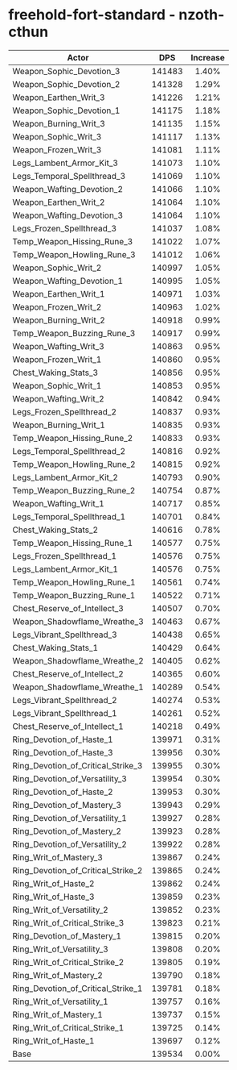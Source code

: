 # freehold-fort-standard - nzoth-cthun
| Actor | DPS | Increase |
|---|:---:|:---:|
|Weapon_Sophic_Devotion_3|141483|1.40%|
|Weapon_Sophic_Devotion_2|141328|1.29%|
|Weapon_Earthen_Writ_3|141226|1.21%|
|Weapon_Sophic_Devotion_1|141175|1.18%|
|Weapon_Burning_Writ_3|141135|1.15%|
|Weapon_Sophic_Writ_3|141117|1.13%|
|Weapon_Frozen_Writ_3|141081|1.11%|
|Legs_Lambent_Armor_Kit_3|141073|1.10%|
|Legs_Temporal_Spellthread_3|141069|1.10%|
|Weapon_Wafting_Devotion_2|141066|1.10%|
|Weapon_Earthen_Writ_2|141064|1.10%|
|Weapon_Wafting_Devotion_3|141064|1.10%|
|Legs_Frozen_Spellthread_3|141037|1.08%|
|Temp_Weapon_Hissing_Rune_3|141022|1.07%|
|Temp_Weapon_Howling_Rune_3|141012|1.06%|
|Weapon_Sophic_Writ_2|140997|1.05%|
|Weapon_Wafting_Devotion_1|140995|1.05%|
|Weapon_Earthen_Writ_1|140971|1.03%|
|Weapon_Frozen_Writ_2|140963|1.02%|
|Weapon_Burning_Writ_2|140918|0.99%|
|Temp_Weapon_Buzzing_Rune_3|140917|0.99%|
|Weapon_Wafting_Writ_3|140863|0.95%|
|Weapon_Frozen_Writ_1|140860|0.95%|
|Chest_Waking_Stats_3|140856|0.95%|
|Weapon_Sophic_Writ_1|140853|0.95%|
|Weapon_Wafting_Writ_2|140842|0.94%|
|Legs_Frozen_Spellthread_2|140837|0.93%|
|Weapon_Burning_Writ_1|140835|0.93%|
|Temp_Weapon_Hissing_Rune_2|140833|0.93%|
|Legs_Temporal_Spellthread_2|140816|0.92%|
|Temp_Weapon_Howling_Rune_2|140815|0.92%|
|Legs_Lambent_Armor_Kit_2|140793|0.90%|
|Temp_Weapon_Buzzing_Rune_2|140754|0.87%|
|Weapon_Wafting_Writ_1|140717|0.85%|
|Legs_Temporal_Spellthread_1|140701|0.84%|
|Chest_Waking_Stats_2|140616|0.78%|
|Temp_Weapon_Hissing_Rune_1|140577|0.75%|
|Legs_Frozen_Spellthread_1|140576|0.75%|
|Legs_Lambent_Armor_Kit_1|140576|0.75%|
|Temp_Weapon_Howling_Rune_1|140561|0.74%|
|Temp_Weapon_Buzzing_Rune_1|140522|0.71%|
|Chest_Reserve_of_Intellect_3|140507|0.70%|
|Weapon_Shadowflame_Wreathe_3|140463|0.67%|
|Legs_Vibrant_Spellthread_3|140438|0.65%|
|Chest_Waking_Stats_1|140429|0.64%|
|Weapon_Shadowflame_Wreathe_2|140405|0.62%|
|Chest_Reserve_of_Intellect_2|140365|0.60%|
|Weapon_Shadowflame_Wreathe_1|140289|0.54%|
|Legs_Vibrant_Spellthread_2|140274|0.53%|
|Legs_Vibrant_Spellthread_1|140261|0.52%|
|Chest_Reserve_of_Intellect_1|140218|0.49%|
|Ring_Devotion_of_Haste_1|139971|0.31%|
|Ring_Devotion_of_Haste_3|139956|0.30%|
|Ring_Devotion_of_Critical_Strike_3|139955|0.30%|
|Ring_Devotion_of_Versatility_3|139954|0.30%|
|Ring_Devotion_of_Haste_2|139953|0.30%|
|Ring_Devotion_of_Mastery_3|139943|0.29%|
|Ring_Devotion_of_Versatility_1|139927|0.28%|
|Ring_Devotion_of_Mastery_2|139923|0.28%|
|Ring_Devotion_of_Versatility_2|139922|0.28%|
|Ring_Writ_of_Mastery_3|139867|0.24%|
|Ring_Devotion_of_Critical_Strike_2|139865|0.24%|
|Ring_Writ_of_Haste_2|139862|0.24%|
|Ring_Writ_of_Haste_3|139859|0.23%|
|Ring_Writ_of_Versatility_2|139852|0.23%|
|Ring_Writ_of_Critical_Strike_3|139823|0.21%|
|Ring_Devotion_of_Mastery_1|139815|0.20%|
|Ring_Writ_of_Versatility_3|139808|0.20%|
|Ring_Writ_of_Critical_Strike_2|139805|0.19%|
|Ring_Writ_of_Mastery_2|139790|0.18%|
|Ring_Devotion_of_Critical_Strike_1|139781|0.18%|
|Ring_Writ_of_Versatility_1|139757|0.16%|
|Ring_Writ_of_Mastery_1|139737|0.15%|
|Ring_Writ_of_Critical_Strike_1|139725|0.14%|
|Ring_Writ_of_Haste_1|139697|0.12%|
|Base|139534|0.00%|
